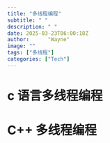 ```yaml
---
title: "多线程编程"
subtitle: " "
description: " "
date: 2025-03-23T06:00:18Z
author:      "Wayne"
image: ""
tags: ["多线程"]
categories: ["Tech"]
---
```


# c 语言多线程编程

# C++ 多线程编程
